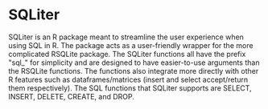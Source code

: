 # SQLiter
SQLiter is an R package meant to streamline the user experience when using SQL in R. The package acts as a user-friendly wrapper for the more complicated RSQLite package. The SQLiter functions all have the prefix "sql_" for simplicity and are designed to have easier-to-use arguments than the RSQLite functions. The functions also integrate more directly with other R features such as dataframes/matrices (insert and select accept/return them respectively). The SQL functions that SQLiter supports are SELECT, INSERT, DELETE, CREATE, and DROP. 
